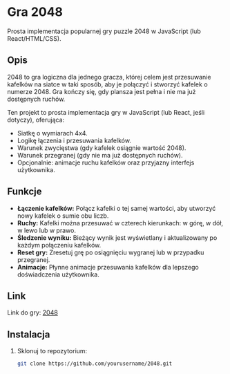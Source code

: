 # Gra 2048

Prosta implementacja popularnej gry puzzle 2048 w JavaScript (lub React/HTML/CSS).

## Opis

2048 to gra logiczna dla jednego gracza, której celem jest przesuwanie kafelków na siatce w taki sposób, aby je połączyć i stworzyć kafelek o numerze 2048. Gra kończy się, gdy plansza jest pełna i nie ma już dostępnych ruchów.

Ten projekt to prosta implementacja gry w JavaScript (lub React, jeśli dotyczy), oferująca:

- Siatkę o wymiarach 4x4.
- Logikę łączenia i przesuwania kafelków.
- Warunek zwycięstwa (gdy kafelek osiągnie wartość 2048).
- Warunek przegranej (gdy nie ma już dostępnych ruchów).
- Opcjonalnie: animacje ruchu kafelków oraz przyjazny interfejs użytkownika.

## Funkcje

- **Łączenie kafelków:** Połącz kafelki o tej samej wartości, aby utworzyć nowy kafelek o sumie obu liczb.
- **Ruchy:** Kafelki można przesuwać w czterech kierunkach: w górę, w dół, w lewo lub w prawo.
- **Śledzenie wyniku:** Bieżący wynik jest wyświetlany i aktualizowany po każdym połączeniu kafelków.
- **Reset gry:** Zresetuj grę po osiągnięciu wygranej lub w przypadku przegranej.
- **Animacje:** Płynne animacje przesuwania kafelków dla lepszego doświadczenia użytkownika.

## Link

Link do gry: [2048](https://drewniak1015.github.io/2048-Game/)

## Instalacja

1. Sklonuj to repozytorium:
   ```bash
   git clone https://github.com/yourusername/2048.git

